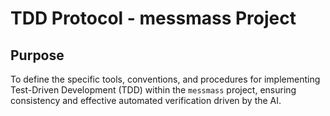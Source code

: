 # TDD Protocol - messmass Project

## Purpose
To define the specific tools, conventions, and procedures for implementing Test-Driven Development (TDD) within the `messmass` project, ensuring consistency and effective automated verification driven by the AI.
